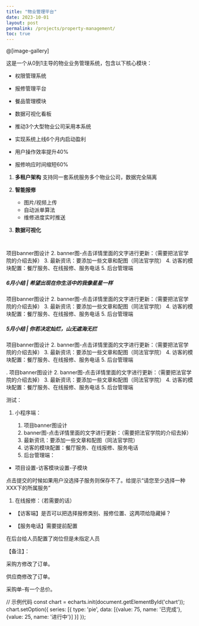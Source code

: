 ```yaml
---
title: "物业管理平台"
date: 2023-10-01
layout: post
permalink: /projects/property-management/
toc: true
---
```

@[image-gallery]



这是一个从0到1主导的物业业务管理系统，包含以下核心模块：

- 权限管理系统
- 报修管理平台
- 餐品管理模块
- 数据可视化看板


- 推动3个大型物业公司采用本系统
- 实现系统上线6个月内启动盈利
- 用户操作效率提升40%
- 报修响应时间缩短60%


1. **多租户架构**
   支持同一套系统服务多个物业公司，数据完全隔离
2. **智能报修**

   - 图片/视频上传
   - 自动派单算法
   - 维修进度实时推送
3. **数据可视化**

   ```javascript



项目banner图设计
   2. banner图-点击详情里面的文字进行更新：（需要把法官学院的介绍去掉）
   3. 最新资讯：要添加一些文章和配图（同法官学院）
   4. 访客的模块配置：餐厅服务、在线报修、服务电话
   5. 后台管理端

##### 6月小结 | 希望出现在你生活中的我像星星一样
项目banner图设计
   2. banner图-点击详情里面的文字进行更新：（需要把法官学院的介绍去掉）
   3. 最新资讯：要添加一些文章和配图（同法官学院）
   4. 访客的模块配置：餐厅服务、在线报修、服务电话
   5. 后台管理端
##### 5月小结 | 你若决定灿烂，山无遮海无拦
项目banner图设计
   2. banner图-点击详情里面的文字进行更新：（需要把法官学院的介绍去掉）
   3. 最新资讯：要添加一些文章和配图（同法官学院）
   4. 访客的模块配置：餐厅服务、在线报修、服务电话
   5. 后台管理端


. 项目banner图设计
   2. banner图-点击详情里面的文字进行更新：（需要把法官学院的介绍去掉）
   3. 最新资讯：要添加一些文章和配图（同法官学院）
   4. 访客的模块配置：餐厅服务、在线报修、服务电话
   5. 后台管理端

测试：

1. 小程序端：

   1. 项目banner图设计
   2. banner图-点击详情里面的文字进行更新：（需要把法官学院的介绍去掉）
   3. 最新资讯：要添加一些文章和配图（同法官学院）
   4. 访客的模块配置：餐厅服务、在线报修、服务电话
   5. 后台管理端：

* 项目设置-访客模块设置-子模块

点击提交的时候如果用户没选择子服务则保存不了。给提示“请您至少选择一种XXX下的所属服务”

1. 在线报修：（若需要的话）

* 【访客端】是否可以把选择报修类别、报修位置、这两项给隐藏掉？


* 【服务电话】需要提前配置



在后台给人员配置了岗位但是未指定人员

【备注】：

采购方修改了订单。

供应商修改了订单。

采购单-有一个总价。

// 示例代码
const chart = echarts.init(document.getElementById('chart'));
chart.setOption({
series: [{
type: 'pie',
data: [{value: 75, name: '已完成'},
{value: 25, name: '进行中'}]
}]
});

